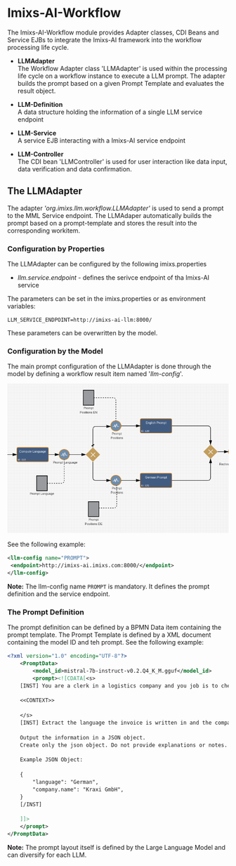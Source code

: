 # Imixs-AI-Workflow

The Imixs-AI-Workflow module provides Adapter classes, CDI Beans and Service EJBs to integrate the Imixs-AI framework into the workflow processing life cycle.

 - **LLMAdapter**<br/>The Workflow Adapter class 'LLMAdapter' is used within the processing life cycle on a workflow instance to execute a LLM prompt. The adapter builds the prompt based on a given Prompt Template and evaluates the result object.  <br/>

 - **LLM-Definition** <br/>A data structure holding the information of a single LLM service endpoint  <br/>

 - **LLM-Service** <br/>A service EJB interacting with a Imixs-AI service endpoint  <br/>

 - **LLM-Controller** <br/> The CDI bean 'LLMController' is used for user interaction like data input, data verification and data confirmation.   <br/>

## The LLMAdapter

The adapter *'org.imixs.llm.workflow.LLMAdapter'* is used to send a prompt to the MML Service endpoint. The LLMAdaper automatically builds the prompt based on a prompt-template and stores the result into the corresponding workitem.  

### Configuration by Properties

The LLMAdapter can be configured by the following imixs.properties 

 - *llm.service.endpoint* - defines the serivce endpoint of tha Imixs-AI service

The parameters can be set in the imixs.properties or as environment variables:

	LLM_SERVICE_ENDPOINT=http://imixs-ai-llm:8000/

These parameters can be overwritten by the model. 

### Configuration by the Model

The main prompt configuration of the LLMAdapter is done through the model by defining a workflow result item named '*llm-config*'.

<img src="../doc/images/imixs-llm-adapter-config.png" />

See the following example:
    
```xml
<llm-config name="PROMPT">
 <endpoint>http://imixs-ai.imixs.com:8000/</endpoint>
</llm-config>
```


**Note:** The llm-config name `PROMPT` is mandatory. It defines the prompt definition and the service endpoint.


### The Prompt Definition

The prompt definition can be defined by a BPMN Data item containing the prompt template. The Prompt Template is defined by a XML document containing the model ID and teh prompt. See the following example:

```xml
<?xml version="1.0" encoding="UTF-8"?>
    <PromptData>
        <model_id>mistral-7b-instruct-v0.2.Q4_K_M.gguf</model_id>
        <prompt><![CDATA[<s>
    [INST] You are a clerk in a logistics company and you job is to check invoices documents. [/INST]		
            
    <<CONTEXT>>

    </s>
    [INST] Extract the language the invoice is written in and the company name.

    Output the information in a JSON object. 
    Create only the json object. Do not provide explanations or notes.

    Example JSON Object:

    { 
        "language": "German",
        "company.name": "Kraxi GmbH",
    }
    [/INST]

    ]]>
    </prompt>
</PromptData>  
```

**Note:** The prompt layout itself is defined by the Large Language Model and can diversify for each LLM.

